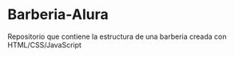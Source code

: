 # Barberia-Alura
Repositorio que contiene la estructura de una barberia creada con HTML/CSS/JavaScript
